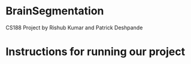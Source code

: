 # BrainSegmentation
CS188 Project by Rishub Kumar and Patrick Deshpande

# Instructions for running our project